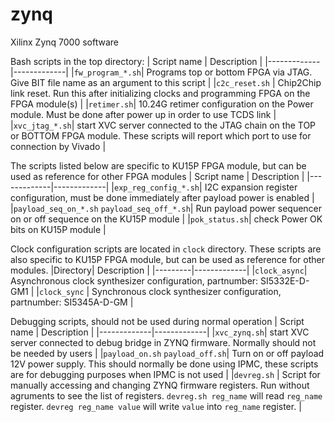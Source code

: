 # zynq

Xilinx Zynq 7000 software

Bash scripts in the top directory:
| Script name | Description |
|-------------|-------------|
|`fw_program_*.sh`| Programs top or bottom FPGA via JTAG. Give BIT file name as an argument to this script |
|`c2c_reset.sh` | Chip2Chip link reset. Run this after initializing clocks and programming FPGA on the FPGA module(s) |
|`retimer.sh`| 10.24G retimer configuration on the Power module. Must be done after power up in order to use TCDS link |
|`xvc_jtag_*.sh`| start XVC server connected to the JTAG chain on the TOP or BOTTOM FPGA module. These scripts will report which port to use for connection by Vivado |

The scripts listed below are specific to KU15P FPGA module, but can be used as reference for other FPGA modules
| Script name | Description |
|-------------|-------------|
|`exp_reg_config_*.sh`| I2C expansion register configuration, must be done immediately after payload power is enabled |
|`payload_seq_on_*.sh` `payload_seq_off_*.sh`| Run payload power sequencer on or off sequence on the KU15P module |
|`pok_status.sh`| check Power OK bits on KU15P module |

Clock configuration scripts are located in `clock` directory. These scripts are also specific to KU15P FPGA module, but can be used as reference for other modules. 
|Directory| Description |
|---------|-------------|
|`clock_async`| Asynchronous clock synthesizer configuration, partnumber: SI5332E-D-GM1 |
|`clock_sync` | Synchronous clock synthesizer configuration, partnumber: SI5345A-D-GM |

Debugging scripts, should not be used during normal operation
| Script name | Description |
|-------------|-------------|
|`xvc_zynq.sh`| start XVC server connected to debug bridge in ZYNQ firmware. Normally should not be needed by users |
|`payload_on.sh` `payload_off.sh`| Turn on or off payload 12V power supply. This should normally be done using IPMC, these scripts are for debugging purposes when IPMC is not used |
|`devreg.sh` | Script for manually accessing and changing ZYNQ firmware registers. Run without agruments to see the list of registers. `devreg.sh reg_name` will read `reg_name` register. `devreg reg_name value` will write `value` into `reg_name` register. |
